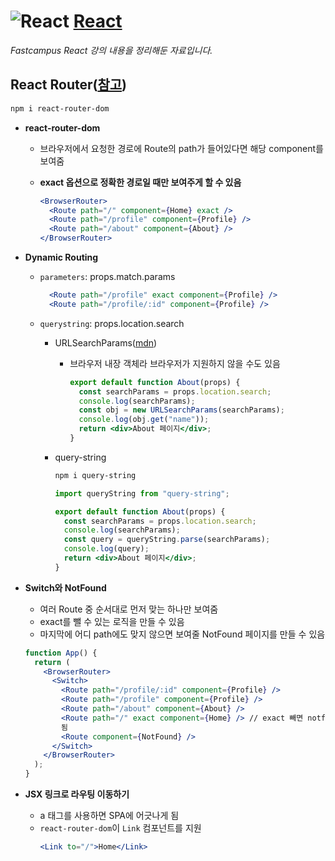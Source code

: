 # ![React](https://ko.reactjs.org/favicon.ico) [**React**](https://reactjs.org/ "React 공식 홈페이지")

_Fastcampus React 강의 내용을 정리해둔 자료입니다._

## React Router([참고](https://reactrouter.com/))

```bash
npm i react-router-dom
```

- **react-router-dom**

  - 브라우저에서 요청한 경로에 Route의 path가 들어있다면 해당 component를 보여줌
  - **exact 옵션으로 정확한 경로일 때만 보여주게 할 수 있음**

    ```jsx
    <BrowserRouter>
      <Route path="/" component={Home} exact />
      <Route path="/profile" component={Profile} />
      <Route path="/about" component={About} />
    </BrowserRouter>
    ```

- **Dynamic Routing**

  - `parameters`: props.match.params

    ```jsx
      <Route path="/profile" exact component={Profile} />
      <Route path="/profile/:id" component={Profile} />
    ```

  - `querystring`: props.location.search

    - URLSearchParams([mdn](https://developer.mozilla.org/ko/docs/Web/API/URLSearchParams))

      - 브라우저 내장 객체라 브라우저가 지원하지 않을 수도 있음

        ```jsx
        export default function About(props) {
          const searchParams = props.location.search;
          console.log(searchParams);
          const obj = new URLSearchParams(searchParams);
          console.log(obj.get("name"));
          return <div>About 페이지</div>;
        }
        ```

    - query-string

      ```bash
      npm i query-string
      ```

      ```jsx
      import queryString from "query-string";

      export default function About(props) {
        const searchParams = props.location.search;
        console.log(searchParams);
        const query = queryString.parse(searchParams);
        console.log(query);
        return <div>About 페이지</div>;
      }
      ```

- **Switch와 NotFound**

  - 여러 Route 중 순서대로 먼저 맞는 하나만 보여줌
  - exact를 뺄 수 있는 로직을 만들 수 있음
  - 마지막에 어디 path에도 맞지 않으면 보여줄 NotFound 페이지를 만들 수 있음

  ```jsx
  function App() {
    return (
      <BrowserRouter>
        <Switch>
          <Route path="/profile/:id" component={Profile} />
          <Route path="/profile" component={Profile} />
          <Route path="/about" component={About} />
          <Route path="/" exact component={Home} /> // exact 빼면 notfound도 들어가게
          됨
          <Route component={NotFound} />
        </Switch>
      </BrowserRouter>
    );
  }
  ```

- **JSX 링크로 라우팅 이동하기**
  - a 태그를 사용하면 SPA에 어긋나게 됨
  - `react-router-dom`이 `Link` 컴포넌트를 지원
    ```jsx
    <Link to="/">Home</Link>
    ```
